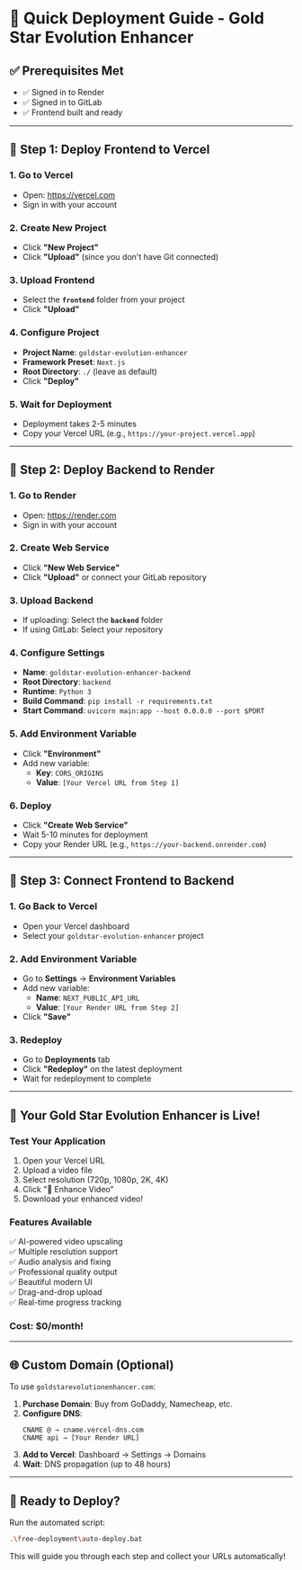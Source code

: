 # 🚀 Quick Deployment Guide - Gold Star Evolution Enhancer

## ✅ Prerequisites Met
- ✅ Signed in to Render
- ✅ Signed in to GitLab
- ✅ Frontend built and ready

---

## 🎯 Step 1: Deploy Frontend to Vercel

### 1. Go to Vercel
- Open: https://vercel.com
- Sign in with your account

### 2. Create New Project
- Click **"New Project"**
- Click **"Upload"** (since you don't have Git connected)

### 3. Upload Frontend
- Select the **`frontend`** folder from your project
- Click **"Upload"**

### 4. Configure Project
- **Project Name**: `goldstar-evolution-enhancer`
- **Framework Preset**: `Next.js`
- **Root Directory**: `./` (leave as default)
- Click **"Deploy"**

### 5. Wait for Deployment
- Deployment takes 2-5 minutes
- Copy your Vercel URL (e.g., `https://your-project.vercel.app`)

---

## 🔧 Step 2: Deploy Backend to Render

### 1. Go to Render
- Open: https://render.com
- Sign in with your account

### 2. Create Web Service
- Click **"New Web Service"**
- Click **"Upload"** or connect your GitLab repository

### 3. Upload Backend
- If uploading: Select the **`backend`** folder
- If using GitLab: Select your repository

### 4. Configure Settings
- **Name**: `goldstar-evolution-enhancer-backend`
- **Root Directory**: `backend`
- **Runtime**: `Python 3`
- **Build Command**: `pip install -r requirements.txt`
- **Start Command**: `uvicorn main:app --host 0.0.0.0 --port $PORT`

### 5. Add Environment Variable
- Click **"Environment"**
- Add new variable:
  - **Key**: `CORS_ORIGINS`
  - **Value**: `[Your Vercel URL from Step 1]`

### 6. Deploy
- Click **"Create Web Service"**
- Wait 5-10 minutes for deployment
- Copy your Render URL (e.g., `https://your-backend.onrender.com`)

---

## 🔗 Step 3: Connect Frontend to Backend

### 1. Go Back to Vercel
- Open your Vercel dashboard
- Select your `goldstar-evolution-enhancer` project

### 2. Add Environment Variable
- Go to **Settings** → **Environment Variables**
- Add new variable:
  - **Name**: `NEXT_PUBLIC_API_URL`
  - **Value**: `[Your Render URL from Step 2]`
- Click **"Save"**

### 3. Redeploy
- Go to **Deployments** tab
- Click **"Redeploy"** on the latest deployment
- Wait for redeployment to complete

---

## 🎉 Your Gold Star Evolution Enhancer is Live!

### Test Your Application
1. Open your Vercel URL
2. Upload a video file
3. Select resolution (720p, 1080p, 2K, 4K)
4. Click "🌟 Enhance Video"
5. Download your enhanced video!

### Features Available
✅ AI-powered video upscaling  
✅ Multiple resolution support  
✅ Audio analysis and fixing  
✅ Professional quality output  
✅ Beautiful modern UI  
✅ Drag-and-drop upload  
✅ Real-time progress tracking  

### Cost: $0/month!

---

## 🌐 Custom Domain (Optional)

To use `goldstarevolutionenhancer.com`:

1. **Purchase Domain**: Buy from GoDaddy, Namecheap, etc.
2. **Configure DNS**:
   ```
   CNAME @ → cname.vercel-dns.com
   CNAME api → [Your Render URL]
   ```
3. **Add to Vercel**: Dashboard → Settings → Domains
4. **Wait**: DNS propagation (up to 48 hours)

---

## 🚀 Ready to Deploy?

Run the automated script:
```bash
.\free-deployment\auto-deploy.bat
```

This will guide you through each step and collect your URLs automatically! 